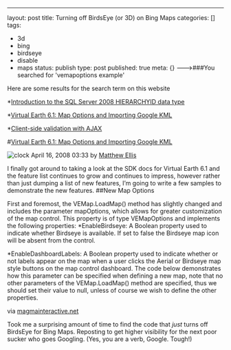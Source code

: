 ---
layout: post
title: Turning off BirdsEye (or 3D) on Bing Maps
categories: []
tags:
- 3d
- bing
- birdseye
- disable
- maps
status: publish
type: post
published: true
meta: {}
--->###You searched for 'vemapoptions example'


Here are some results for the search term on this website

*[Introduction to the SQL Server 2008 HIERARCHYID data type](http://magmainteractive.net/weblogs/post/Introduction-to-the-SQL-Server-2008-HIERARCHYID-data-type.aspx)


*[Virtual Earth 6.1: Map Options and Importing Google KML](http://magmainteractive.net/weblogs/post/Virtual-Earth-61-Map-Options-and-Importing-Google-KML.aspx)


*[Client-side validation with AJAX](http://magmainteractive.net/weblogs/post/Client-side-validation-with-AJAX.aspx)
                
  
  
  
  


#[Virtual Earth 6.1: Map Options and Importing Google KML](http://magmainteractive.net/weblogs/post/Virtual-Earth-61-Map-Options-and-Importing-Google-KML.aspx)

        
![clock](http://magmainteractive.net/weblogs/post/Virtual-Earth-61-Map-Options-and-Importing-Google-KML.aspx/../themes/MI/img/timeicon.gif) April 16, 2008 03:33 by 
[Matthew Ellis](http://magmainteractive.net/weblogs/author/Matthew%20Ellis.aspx)
        
I finally got around to taking a look at the SDK docs for Virtual Earth 6.1 and the feature list continues to grow and continues to impress, however rather than just dumping a list of new features, I’m going to write a few samples to demonstrate the new features. 
##New Map Options
 
First and foremost, the VEMap.LoadMap() method has slightly changed and includes the parameter mapOptions, which allows for greater customization of the map control. This property is of type VEMapOptions and implements the following properties: 
*EnableBirdseye: A Boolean property used to indicate whether Birdseye is available. If set to false the Birdseye map icon will be absent from the control.


*EnableDashboardLabels: A Boolean property used to indicate whether or not labels appear on the map when a user clicks the Aerial or Birdseye map style buttons on the map control dashboard. 
The code below demonstrates how this parameter can be specified when defining a new map, note that no other parameters of the VEMap.LoadMap() method are specified, thus we should set their value to null, unless of course we wish to define the other properties. 
<script type="text/javascript" src="http://dev.virtualearth.net/mapcontrol/mapcontrol.ashx?v=6.1"></script>
<script type="text/javascript">
    function loadMap()
    {
        var map = new VEMap('veMap');
        
        var options = new VEMapOptions();
        options.EnableBirdseye = false;
        options.EnableDashboardLabels = false;
        
        map.LoadMap(null, null, null, null, null, null, null, options);
    }
</script>



via 
[magmainteractive.net](http://magmainteractive.net/weblogs/post/Virtual-Earth-61-Map-Options-and-Importing-Google-KML.aspx)
    
Took me a surprising amount of time to find the code that *just* turns off BirdsEye for Bing Maps.  Reposting to get higher visibility for the next poor sucker who goes Googling.  (Yes, you are a verb, Google.  Tough!)
